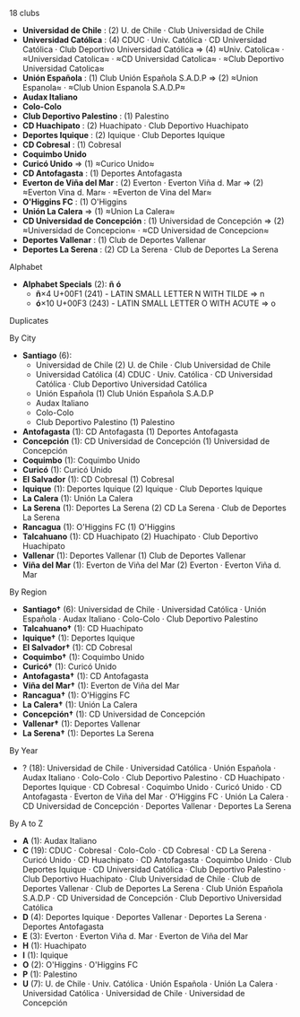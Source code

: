 18 clubs

- **Universidad de Chile** : (2) U. de Chile · Club Universidad de Chile
- **Universidad Católica** : (4) CDUC · Univ. Católica · CD Universidad Católica · Club Deportivo Universidad Católica ⇒ (4) ≈Univ. Catolica≈ · ≈Universidad Catolica≈ · ≈CD Universidad Catolica≈ · ≈Club Deportivo Universidad Catolica≈
- **Unión Española** : (1) Club Unión Española S.A.D.P ⇒ (2) ≈Union Espanola≈ · ≈Club Union Espanola S.A.D.P≈
- **Audax Italiano**
- **Colo-Colo**
- **Club Deportivo Palestino** : (1) Palestino
- **CD Huachipato** : (2) Huachipato · Club Deportivo Huachipato
- **Deportes Iquique** : (2) Iquique · Club Deportes Iquique
- **CD Cobresal** : (1) Cobresal
- **Coquimbo Unido**
- **Curicó Unido** ⇒ (1) ≈Curico Unido≈
- **CD Antofagasta** : (1) Deportes Antofagasta
- **Everton de Viña del Mar** : (2) Everton · Everton Viña d. Mar ⇒ (2) ≈Everton Vina d. Mar≈ · ≈Everton de Vina del Mar≈
- **O'Higgins FC** : (1) O'Higgins
- **Unión La Calera** ⇒ (1) ≈Union La Calera≈
- **CD Universidad de Concepción** : (1) Universidad de Concepción ⇒ (2) ≈Universidad de Concepcion≈ · ≈CD Universidad de Concepcion≈
- **Deportes Vallenar** : (1) Club de Deportes Vallenar
- **Deportes La Serena** : (2) CD La Serena · Club de Deportes La Serena




Alphabet

- **Alphabet Specials** (2):  **ñ**  **ó** 
  - **ñ**×4 U+00F1 (241) - LATIN SMALL LETTER N WITH TILDE ⇒ n
  - **ó**×10 U+00F3 (243) - LATIN SMALL LETTER O WITH ACUTE ⇒ o




Duplicates





By City

- **Santiago** (6): 
  - Universidad de Chile  (2) U. de Chile · Club Universidad de Chile
  - Universidad Católica  (4) CDUC · Univ. Católica · CD Universidad Católica · Club Deportivo Universidad Católica
  - Unión Española  (1) Club Unión Española S.A.D.P
  - Audax Italiano 
  - Colo-Colo 
  - Club Deportivo Palestino  (1) Palestino
- **Antofagasta** (1): CD Antofagasta  (1) Deportes Antofagasta
- **Concepción** (1): CD Universidad de Concepción  (1) Universidad de Concepción
- **Coquimbo** (1): Coquimbo Unido 
- **Curicó** (1): Curicó Unido 
- **El Salvador** (1): CD Cobresal  (1) Cobresal
- **Iquique** (1): Deportes Iquique  (2) Iquique · Club Deportes Iquique
- **La Calera** (1): Unión La Calera 
- **La Serena** (1): Deportes La Serena  (2) CD La Serena · Club de Deportes La Serena
- **Rancagua** (1): O'Higgins FC  (1) O'Higgins
- **Talcahuano** (1): CD Huachipato  (2) Huachipato · Club Deportivo Huachipato
- **Vallenar** (1): Deportes Vallenar  (1) Club de Deportes Vallenar
- **Viña del Mar** (1): Everton de Viña del Mar  (2) Everton · Everton Viña d. Mar




By Region

- **Santiago†** (6):   Universidad de Chile · Universidad Católica · Unión Española · Audax Italiano · Colo-Colo · Club Deportivo Palestino
- **Talcahuano†** (1):   CD Huachipato
- **Iquique†** (1):   Deportes Iquique
- **El Salvador†** (1):   CD Cobresal
- **Coquimbo†** (1):   Coquimbo Unido
- **Curicó†** (1):   Curicó Unido
- **Antofagasta†** (1):   CD Antofagasta
- **Viña del Mar†** (1):   Everton de Viña del Mar
- **Rancagua†** (1):   O'Higgins FC
- **La Calera†** (1):   Unión La Calera
- **Concepción†** (1):   CD Universidad de Concepción
- **Vallenar†** (1):   Deportes Vallenar
- **La Serena†** (1):   Deportes La Serena




By Year

- ? (18):   Universidad de Chile · Universidad Católica · Unión Española · Audax Italiano · Colo-Colo · Club Deportivo Palestino · CD Huachipato · Deportes Iquique · CD Cobresal · Coquimbo Unido · Curicó Unido · CD Antofagasta · Everton de Viña del Mar · O'Higgins FC · Unión La Calera · CD Universidad de Concepción · Deportes Vallenar · Deportes La Serena






By A to Z

- **A** (1): Audax Italiano
- **C** (19): CDUC · Cobresal · Colo-Colo · CD Cobresal · CD La Serena · Curicó Unido · CD Huachipato · CD Antofagasta · Coquimbo Unido · Club Deportes Iquique · CD Universidad Católica · Club Deportivo Palestino · Club Deportivo Huachipato · Club Universidad de Chile · Club de Deportes Vallenar · Club de Deportes La Serena · Club Unión Española S.A.D.P · CD Universidad de Concepción · Club Deportivo Universidad Católica
- **D** (4): Deportes Iquique · Deportes Vallenar · Deportes La Serena · Deportes Antofagasta
- **E** (3): Everton · Everton Viña d. Mar · Everton de Viña del Mar
- **H** (1): Huachipato
- **I** (1): Iquique
- **O** (2): O'Higgins · O'Higgins FC
- **P** (1): Palestino
- **U** (7): U. de Chile · Univ. Católica · Unión Española · Unión La Calera · Universidad Católica · Universidad de Chile · Universidad de Concepción




